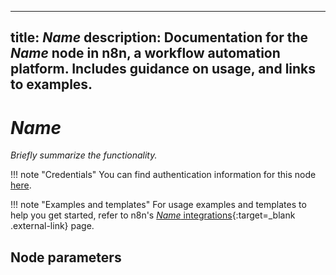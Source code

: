 <!--
# How to use this template

1. Make a new branch. If working on an internal ticket, include it at the start of the name. For example, DOC-123-feature-summary.
2. Create a new file, or find the file you want to edit, in integrations/builtin/core-nodes/. If creating a new file, pay attention to the naming conventions: it should match the node name in the codex file. For example, in the Item Lists node, the codex file (https://github.com/n8n-io/n8n/blob/master/packages/nodes-base/nodes/ItemLists/ItemLists.node.json) reads: `"node": "n8n-nodes-base.itemList"`. So the app node file name is n8n-nodes-base.itemList.
3. Copy the template into the file (don't copy this comment).
4. Placeholder text is in _italic_ or between <>. Make sure to replace it! 
5. Before publishing, delete any comments.

Use the style guide: https://github.com/n8n-io/n8n-docs/wiki
You can find more info on working with the docs project in the README: https://github.com/n8n-io/n8n-docs/blob/main/README.md

-->

---
title: _Name_
description: Documentation for the _Name_ node in n8n, a workflow automation platform. Includes guidance on usage, and links to examples.
---

<!-- 
The title should be the name of the node. Add "trigger" if it's a core trigger node. For example:
Item Lists
Local File trigger
-->
# _Name_

_Briefly summarize the functionality._

!!! note "Credentials"
    You can find authentication information for this node [here](/integrations/builtin/credentials/_Name_/).

!!! note "Examples and templates"
	For usage examples and templates to help you get started, refer to n8n's [_Name_ integrations](https://n8n.io/integrations/_Name_/){:target=_blank .external-link} page.


## Node parameters








<!-- 
Add any other sections here. 
You should include: quirks, pain points, complex topics that trip people up
You should not include: basic usage examples
-->
